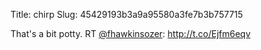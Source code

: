 Title: chirp
Slug: 45429193b3a9a95580a3fe7b3b757715

That's a bit potty. RT <a href="http://twitter.com/fhawkinsozer">@fhawkinsozer</a>: <a href="http://t.co/Ejfm6eqv">http://t.co/Ejfm6eqv</a>
